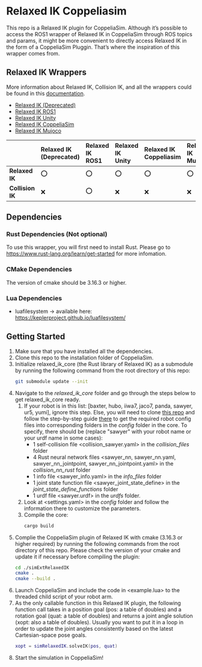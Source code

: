# Relaxed IK Coppeliasim

This repo is a Relaxed IK plugin for CoppeliaSim. Although it’s possible to access the ROS1 wrapper of Relaxed IK in CoppeliaSim through ROS topics and params, it might be more convenient to directly access Relaxed IK in the form of a CoppeliaSim Pluggin. That’s where the inspiration of this wrapper comes from.

## Relaxed IK Wrappers

More information about Relaxed IK, Collision IK, and all the wrappers could be found in this [documentation](https://uwgraphics.github.io/relaxed_ik_core/).

- [Relaxed IK (Deprecated)](https://github.com/uwgraphics/relaxed_ik/tree/dev)
- [Relaxed IK ROS1](https://github.com/uwgraphics/relaxed_ik_ros1)
- [Relaxed IK Unity](https://github.com/uwgraphics/relaxed_ik_unity)
- [Relaxed IK CoppeliaSim](https://github.com/uwgraphics/relaxed_ik_coppeliasim)
- [Relaxed IK Mujoco](https://github.com/uwgraphics/relaxed_ik_mujoco)

||**Relaxed IK (Deprecated)**|**Relaxed IK ROS1**|**Relaxed IK Unity**|**Relaxed IK Coppeliasim**|**Relaxed IK Mujoco**|  
|:------|:-----|:-----|:-----|:-----|:-----| 
|**Relaxed IK**|:o:|:o:|:o:|:o:|:o:|  
|**Collision IK**|:x:|:o:|:x:|:x:|:x:|  

## Dependencies

### Rust Dependencies (Not optional)
To use this wrapper, you will first need to install Rust. Please go to https://www.rust-lang.org/learn/get-started for more infomation.

### CMake Dependencies
The version of cmake should be 3.16.3 or higher.

### Lua Dependencies
- luafilesystem -> available here: https://keplerproject.github.io/luafilesystem/

## Getting Started

1. Make sure that you have installed all the dependencies.
1. Clone this repo to the installation folder of CoppeliaSim.
1. Initialize relaxed_ik_core (the Rust library of Relaxed IK) as a submodule by running the following command from the root directory of this repo:
    ```bash
    git submodule update --init
    ```
1. Navigate to the *relaxed_ik_core* folder and go through the steps below to get relaxed_ik_core ready.
    1. If your robot is in this list: [baxter, hubo, iiwa7, jaco7, panda, sawyer, ur5, yumi], ignore this step. Else, you will need to clone [this repo](https://github.com/uwgraphics/relaxed_ik) and follow the step-by-step guide [there](https://github.com/uwgraphics/relaxed_ik/blob/dev/src/start_here.py) to get the required robot config files into corresponding folders in the *config* folder in the core. To specify, there should be (replace "sawyer" with your robot name or your urdf name in some cases):
        - 1 self-collision file <collision_sawyer.yaml> in the *collision_files* folder
        - 4 Rust neural network files <sawyer_nn, sawyer_nn.yaml, sawyer_nn_jointpoint, sawyer_nn_jointpoint.yaml> in the *collision_nn_rust* folder
        - 1 info file <sawyer_info.yaml> in the *info_files* folder
        - 1 joint state function file <sawyer_joint_state_define> in the *joint_state_define_functions* folder
        - 1 urdf file <sawyer.urdf> in the *urdfs* folder.
    1. Look at <settings.yaml> in the *config* folder and follow the information there to customize the parameters.
    1. Compile the core:
        ```bash
        cargo build
        ```
1. Complie the CoppeliaSim plugin of Relaxed IK with cmake (3.16.3 or higher required) by running the following commands from the root directory of this repo. Please check the version of your cmake and update it if necessary before compiling the plugin:
    ```bash
    cd ./simExtRelaxedIK
    cmake .
    cmake --build .
    ```
1. Launch CoppeliaSim and include the code in <example.lua> to the threaded child script of your robot arm.
1. As the only callable function in this Relaxed IK plugin, the following function call takes in a position goal (pos: a table of doubles) and a rotation goal (quat: a table of doubles) and returns a joint angle solution (xopt: also a table of doubles). Usually you want to put it in a loop in order to update the joint angles consistently based on the latest Cartesian-space pose goals.
    ```lua
    xopt = simRelaxedIK.solveIK(pos, quat)
    ```
1. Start the simulation in CoppeliaSim!
